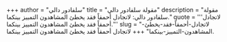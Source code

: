 +++
author = "سلفادور دالي"
title = "مقولة سلفادور دالي"
description = "مقولة سلفادور دالي: لاتجادل أحمقاً فقد يخطئ المشاهدون التمييز بينكما."
quote = '''لاتجادل أحمقاً فقد يخطئ المشاهدون التمييز بينكما.''' 
slug = "لاتجادل-أحمقاً-فقد-يخطئ-المشاهدون-التمييز-بينكما"
+++
لاتجادل أحمقاً فقد يخطئ المشاهدون التمييز بينكما.
